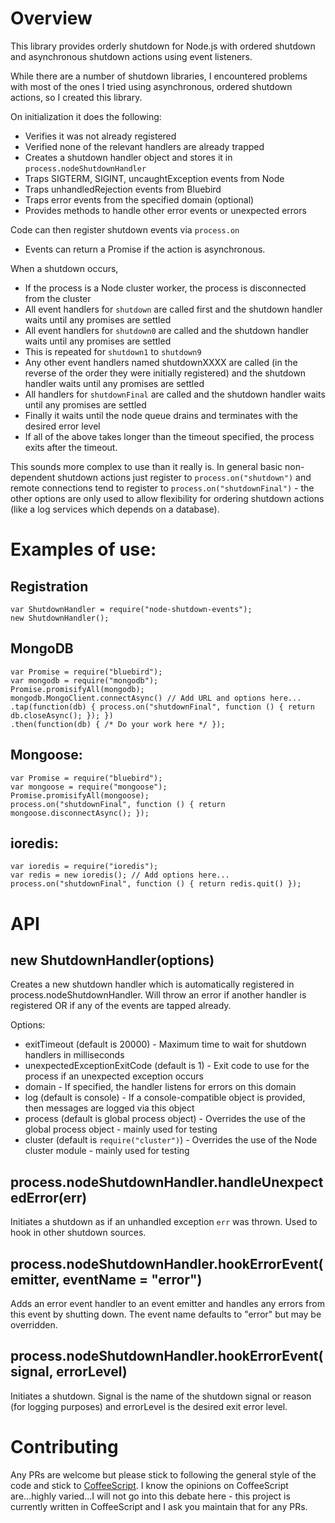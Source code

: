 # Overview

This library provides orderly shutdown for Node.js with ordered shutdown and asynchronous shutdown actions using event listeners.

While there are a number of shutdown libraries, I encountered problems with most of the ones I tried using asynchronous, ordered shutdown actions, so I created this library.

On initialization it does the following:

- Verifies it was not already registered
- Verified none of the relevant handlers are already trapped
- Creates a shutdown handler object and stores it in ```process.nodeShutdownHandler```
- Traps SIGTERM, SIGINT, uncaughtException events from Node
- Traps unhandledRejection events from Bluebird
- Traps error events from the specified domain (optional)
- Provides methods to handle other error events or unexpected errors

Code can then register shutdown events via ```process.on```
- Events can return a Promise if the action is asynchronous.

When a shutdown occurs,
- If the process is a Node cluster worker, the process is disconnected from the cluster
- All event handlers for  ```shutdown``` are called first and the shutdown handler waits until any promises are settled
- All event handlers for  ```shutdown0``` are called and the shutdown handler waits until any promises are settled
- This is repeated for ```shutdown1``` to ```shutdown9```
- Any other event handlers named shutdownXXXX are called (in the reverse of the order they were initially registered) and the shutdown handler waits until any promises are settled
- All handlers for ```shutdownFinal``` are called and the shutdown handler waits until any promises are settled
- Finally it waits until the node queue drains and terminates with the desired error level
- If all of the above takes longer than the timeout specified, the process exits after the timeout.

This sounds more complex to use than it really is.  In general basic non-dependent shutdown actions just register to ```process.on("shutdown")``` and remote connections tend to
register to ```process.on("shutdownFinal")``` - the other options are only used to allow flexibility for ordering shutdown actions (like a log services which depends on a database).

# Examples of use:

## Registration
```
var ShutdownHandler = require("node-shutdown-events");
new ShutdownHandler();
```

## MongoDB
```
var Promise = require("bluebird");
var mongodb = require("mongodb");
Promise.promisifyAll(mongodb);
mongodb.MongoClient.connectAsync() // Add URL and options here...
.tap(function(db) { process.on("shutdownFinal", function () { return db.closeAsync(); }); })
.then(function(db) { /* Do your work here */ });
```

## Mongoose:
```
var Promise = require("bluebird");
var mongoose = require("mongoose");
Promise.promisifyAll(mongoose);
process.on("shutdownFinal", function () { return mongoose.disconnectAsync(); });
```

## ioredis:
```
var ioredis = require("ioredis");
var redis = new ioredis(); // Add options here...
process.on("shutdownFinal", function () { return redis.quit() });
```

# API

## new ShutdownHandler(options)

Creates a new shutdown handler which is automatically registered in process.nodeShutdownHandler.  Will throw an error if another handler is registered OR if any of the events are tapped already.

Options:
- exitTimeout (default is 20000) - Maximum time to wait for shutdown handlers in milliseconds
- unexpectedExceptionExitCode (default is 1) - Exit code to use for the process if an unexpected exception occurs
- domain - If specified, the handler listens for errors on this domain
- log (default is console) - If a console-compatible object is provided, then messages are logged via this object
- process (default is global process object) - Overrides the use of the global process object - mainly used for testing
- cluster (default is ```require("cluster")```) - Overrides the use of the Node cluster module - mainly used for testing

## process.nodeShutdownHandler.handleUnexpectedError(err)

Initiates a shutdown as if an unhandled exception ```err``` was thrown.  Used to hook in other shutdown sources.

## process.nodeShutdownHandler.hookErrorEvent(emitter, eventName = "error")

Adds an error event handler to an event emitter and handles any errors from this event by shutting down.  The
event name defaults to "error" but may be overridden.

## process.nodeShutdownHandler.hookErrorEvent(signal, errorLevel)

Initiates a shutdown.  Signal is the name of the shutdown signal or reason (for logging purposes) and errorLevel is the desired exit error level.  

# Contributing

Any PRs are welcome but please stick to following the general style of the code and stick to [CoffeeScript](http://coffeescript.org/).  I know the opinions on CoffeeScript are...highly varied...I will not go into this debate here - this project is currently written in CoffeeScript and I ask you maintain that for any PRs.